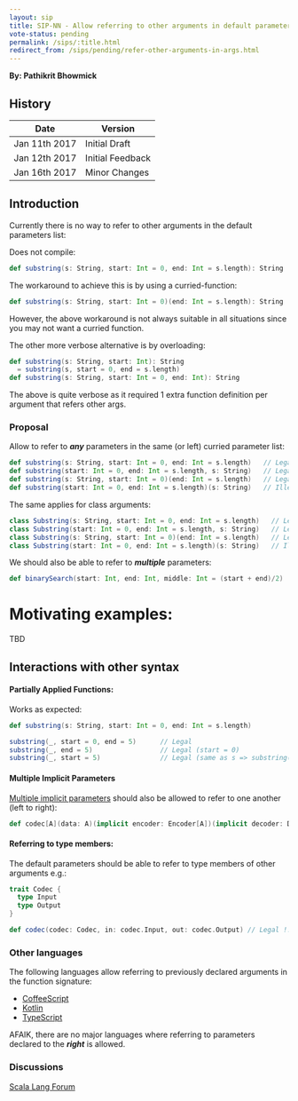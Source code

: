 ```yaml
---
layout: sip
title: SIP-NN - Allow referring to other arguments in default parameters
vote-status: pending
permalink: /sips/:title.html
redirect_from: /sips/pending/refer-other-arguments-in-args.html
---
```


**By: Pathikrit Bhowmick**

## History

| Date          | Version          |
|---------------|------------------|
| Jan 11th 2017 | Initial Draft    |
| Jan 12th 2017 | Initial Feedback |
| Jan 16th 2017 | Minor Changes    |

## Introduction
Currently there is no way to refer to other arguments in the default parameters list:

Does not compile:
```scala
def substring(s: String, start: Int = 0, end: Int = s.length): String
```

The workaround to achieve this is by using a curried-function:
```scala
def substring(s: String, start: Int = 0)(end: Int = s.length): String
```

However, the above workaround is not always suitable in all situations since you may not want a curried function.

The other more verbose alternative is by overloading:
```scala
def substring(s: String, start: Int): String
  = substring(s, start = 0, end = s.length)
def substring(s: String, start: Int = 0, end: Int): String
```

The above is quite verbose as it required 1 extra function definition per argument that refers other args.

### Proposal
Allow to refer to ***any*** parameters in the same (or left) curried parameter list:
```scala
def substring(s: String, start: Int = 0, end: Int = s.length)   // Legal
def substring(start: Int = 0, end: Int = s.length, s: String)   // Legal !!!
def substring(s: String, start: Int = 0)(end: Int = s.length)   // Legal (works currently)
def substring(start: Int = 0, end: Int = s.length)(s: String)   // Illegal
```

The same applies for class arguments:
```scala
class Substring(s: String, start: Int = 0, end: Int = s.length)   // Legal
class Substring(start: Int = 0, end: Int = s.length, s: String)   // Legal
class Substring(s: String, start: Int = 0)(end: Int = s.length)   // Legal
class Substring(start: Int = 0, end: Int = s.length)(s: String)   // Illegal
```

We should also be able to refer to ***multiple*** parameters:
```scala
def binarySearch(start: Int, end: Int, middle: Int = (start + end)/2)  // Legal
```

# Motivating examples:

TBD

## Interactions with other syntax

#### Partially Applied Functions:
Works as expected:
```scala
def substring(s: String, start: Int = 0, end: Int = s.length)

substring(_, start = 0, end = 5)      // Legal
substring(_, end = 5)                 // Legal (start = 0)
substring(_, start = 5)               // Legal (same as s => substring(s, start = 5, end = s.length)
```

#### Multiple Implicit Parameters
[Multiple implicit parameters](https://github.com/scala/docs.scala-lang/pull/520) should also be allowed to refer to one another (left to right):
```scala
def codec[A](data: A)(implicit encoder: Encoder[A])(implicit decoder: Decoder[A] = encoder.reverse) // Legal
```

#### Referring to type members:
The default parameters should be able to refer to type members of other arguments e.g.:
```scala
trait Codec {
  type Input
  type Output
}

def codec(codec: Codec, in: codec.Input, out: codec.Output) // Legal !!!
```

### Other languages
The following languages allow referring to previously declared arguments in the function signature:
* [CoffeeScript](https://coffeescript.org/)
* [Kotlin](https://kotlinlang.org)
* [TypeScript](https://www.typescriptlang.org/)

AFAIK, there are no major languages where referring to parameters declared to the ***right*** is allowed.

### Discussions
[Scala Lang Forum](https://contributors.scala-lang.org/t/refer-to-previous-argument-in-default-argument-list/215/6)

